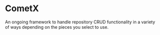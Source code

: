 # CometX
An ongoing framework to handle repository CRUD functionality in a variety of ways depending on the pieces you select to use. 
